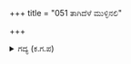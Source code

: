 +++
title = "051 ತಾಗಿದೆಳೆ ಮುಳ್ಳಿನಲಿ"

+++

<details><summary>ಗದ್ಯ (ಕ.ಗ.ಪ) </summary>

51. ಮದ್ದಾನೆ ತನಗೆ ತಾಗಿದ ಎಳೆ ಮುಳ್ಳಿಗೆ ಹೆದರುವುದೆ ? ಭೀಮನು ಖಾತಿಯಿಂದ ಕೈಯೆತ್ತಲು ಯಕ್ಷಭಟರು ಕೈಸೋತರು. ಭೀಮನ ಪೌರುಷದ ಎದುರು ಅವರೆಲ್ಲಾ ದಿಕ್ಕಾಪಾಲಾದರು.
</details>
